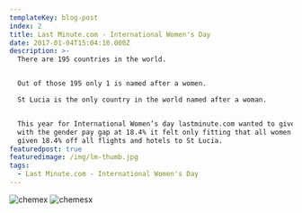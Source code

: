 ```yaml
---
templateKey: blog-post
index: 2
title: Last Minute.com - International Women's Day
date: 2017-01-04T15:04:10.000Z
description: >-
  There are 195 countries in the world.


  Out of those 195 only 1 is named after a women.

  St Lucia is the only country in the world named after a woman.


  This year for International Women’s day lastminute.com wanted to give back and
  with the gender pay gap at 18.4% it felt only fitting that all women were
  given 18.4% off all flights and hotels to St Lucia.
featuredpost: true
featuredimage: /img/lm-thumb.jpg
tags:
  - Last Minute.com - International Women's Day
---
```

![chemex](/img/lastminute-banner.jpg)
![chemesx](/img/lastminute-banner-iphone.jpg)

